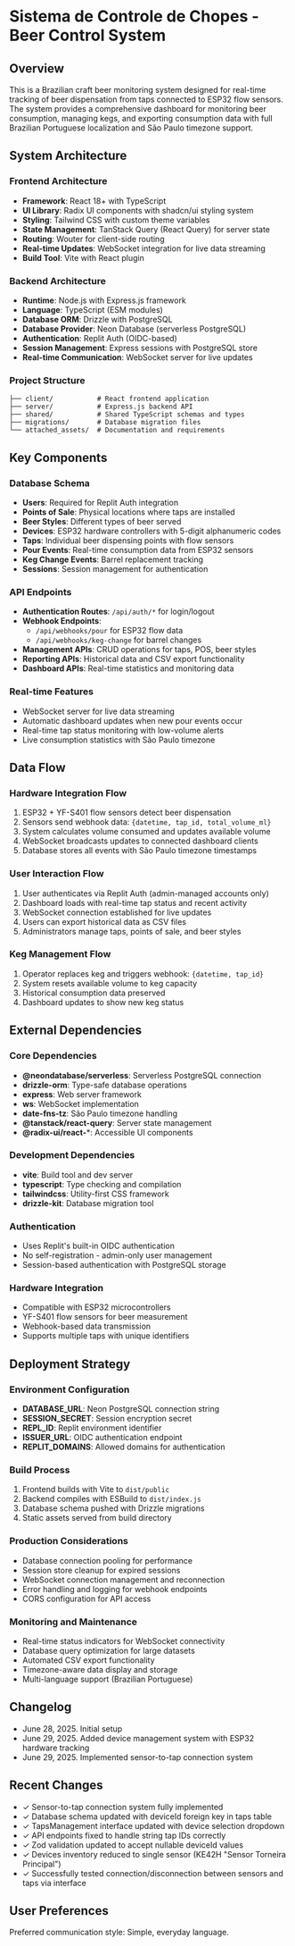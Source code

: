 # Sistema de Controle de Chopes - Beer Control System

## Overview

This is a Brazilian craft beer monitoring system designed for real-time tracking of beer dispensation from taps connected to ESP32 flow sensors. The system provides a comprehensive dashboard for monitoring beer consumption, managing kegs, and exporting consumption data with full Brazilian Portuguese localization and São Paulo timezone support.

## System Architecture

### Frontend Architecture
- **Framework**: React 18+ with TypeScript
- **UI Library**: Radix UI components with shadcn/ui styling system
- **Styling**: Tailwind CSS with custom theme variables
- **State Management**: TanStack Query (React Query) for server state
- **Routing**: Wouter for client-side routing
- **Real-time Updates**: WebSocket integration for live data streaming
- **Build Tool**: Vite with React plugin

### Backend Architecture
- **Runtime**: Node.js with Express.js framework
- **Language**: TypeScript (ESM modules)
- **Database ORM**: Drizzle with PostgreSQL
- **Database Provider**: Neon Database (serverless PostgreSQL)
- **Authentication**: Replit Auth (OIDC-based)
- **Session Management**: Express sessions with PostgreSQL store
- **Real-time Communication**: WebSocket server for live updates

### Project Structure
```
├── client/           # React frontend application
├── server/           # Express.js backend API
├── shared/           # Shared TypeScript schemas and types
├── migrations/       # Database migration files
└── attached_assets/  # Documentation and requirements
```

## Key Components

### Database Schema
- **Users**: Required for Replit Auth integration
- **Points of Sale**: Physical locations where taps are installed
- **Beer Styles**: Different types of beer served
- **Devices**: ESP32 hardware controllers with 5-digit alphanumeric codes
- **Taps**: Individual beer dispensing points with flow sensors
- **Pour Events**: Real-time consumption data from ESP32 sensors
- **Keg Change Events**: Barrel replacement tracking
- **Sessions**: Session management for authentication

### API Endpoints
- **Authentication Routes**: `/api/auth/*` for login/logout
- **Webhook Endpoints**: 
  - `/api/webhooks/pour` for ESP32 flow data
  - `/api/webhooks/keg-change` for barrel changes
- **Management APIs**: CRUD operations for taps, POS, beer styles
- **Reporting APIs**: Historical data and CSV export functionality
- **Dashboard APIs**: Real-time statistics and monitoring data

### Real-time Features
- WebSocket server for live data streaming
- Automatic dashboard updates when new pour events occur
- Real-time tap status monitoring with low-volume alerts
- Live consumption statistics with São Paulo timezone

## Data Flow

### Hardware Integration Flow
1. ESP32 + YF-S401 flow sensors detect beer dispensation
2. Sensors send webhook data: `{datetime, tap_id, total_volume_ml}`
3. System calculates volume consumed and updates available volume
4. WebSocket broadcasts updates to connected dashboard clients
5. Database stores all events with São Paulo timezone timestamps

### User Interaction Flow
1. User authenticates via Replit Auth (admin-managed accounts only)
2. Dashboard loads with real-time tap status and recent activity
3. WebSocket connection established for live updates
4. Users can export historical data as CSV files
5. Administrators manage taps, points of sale, and beer styles

### Keg Management Flow
1. Operator replaces keg and triggers webhook: `{datetime, tap_id}`
2. System resets available volume to keg capacity
3. Historical consumption data preserved
4. Dashboard updates to show new keg status

## External Dependencies

### Core Dependencies
- **@neondatabase/serverless**: Serverless PostgreSQL connection
- **drizzle-orm**: Type-safe database operations
- **express**: Web server framework
- **ws**: WebSocket implementation
- **date-fns-tz**: São Paulo timezone handling
- **@tanstack/react-query**: Server state management
- **@radix-ui/react-***: Accessible UI components

### Development Dependencies
- **vite**: Build tool and dev server
- **typescript**: Type checking and compilation
- **tailwindcss**: Utility-first CSS framework
- **drizzle-kit**: Database migration tool

### Authentication
- Uses Replit's built-in OIDC authentication
- No self-registration - admin-only user management
- Session-based authentication with PostgreSQL storage

### Hardware Integration
- Compatible with ESP32 microcontrollers
- YF-S401 flow sensors for beer measurement
- Webhook-based data transmission
- Supports multiple taps with unique identifiers

## Deployment Strategy

### Environment Configuration
- **DATABASE_URL**: Neon PostgreSQL connection string
- **SESSION_SECRET**: Session encryption secret
- **REPL_ID**: Replit environment identifier
- **ISSUER_URL**: OIDC authentication endpoint
- **REPLIT_DOMAINS**: Allowed domains for authentication

### Build Process
1. Frontend builds with Vite to `dist/public`
2. Backend compiles with ESBuild to `dist/index.js`
3. Database schema pushed with Drizzle migrations
4. Static assets served from build directory

### Production Considerations
- Database connection pooling for performance
- Session store cleanup for expired sessions
- WebSocket connection management and reconnection
- Error handling and logging for webhook endpoints
- CORS configuration for API access

### Monitoring and Maintenance
- Real-time status indicators for WebSocket connectivity
- Database query optimization for large datasets
- Automated CSV export functionality
- Timezone-aware data display and storage
- Multi-language support (Brazilian Portuguese)

## Changelog
- June 28, 2025. Initial setup
- June 29, 2025. Added device management system with ESP32 hardware tracking
- June 29, 2025. Implemented sensor-to-tap connection system

## Recent Changes
- ✓ Sensor-to-tap connection system fully implemented
- ✓ Database schema updated with deviceId foreign key in taps table
- ✓ TapsManagement interface updated with device selection dropdown
- ✓ API endpoints fixed to handle string tap IDs correctly
- ✓ Zod validation updated to accept nullable deviceId values
- ✓ Devices inventory reduced to single sensor (KE42H "Sensor Torneira Principal")
- ✓ Successfully tested connection/disconnection between sensors and taps via interface

## User Preferences

Preferred communication style: Simple, everyday language.